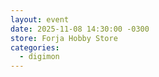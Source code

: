 ```yaml
---
layout: event
date: 2025-11-08 14:30:00 -0300
store: Forja Hobby Store
categories:
  - digimon
---
```

